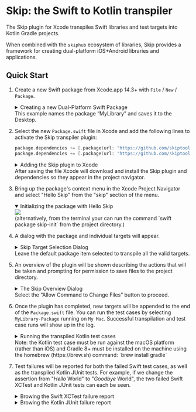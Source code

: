 # Skip: the Swift to Kotlin transpiler

The Skip plugin for Xcode transpiles Swift libraries and test targets into Kotlin Gradle projects.

When combined with the `skiphub` ecosystem of libraries, Skip provides a framework for
creating dual-platform iOS+Android libraries and applications.

## Quick Start

1. Create a new Swift package from Xcode.app 14.3+ with `File` / `New` / `Package`.
    <details><summary>Creating a new Dual-Platform Swift Package</summary><img src="https://user-images.githubusercontent.com/659086/230632488-8bf87042-59ba-48aa-9108-71efdea5d9bb.png"></details>
    This example names the package “MyLibrary” and saves it to the Desktop.

1. Select the new `Package.swift` file in Xcode and add the following lines to activate the Skip transpiler plugin:
    ```swift
    package.dependencies += [.package(url: "https://github.com/skiptools/skip", from: "0.4.49")]
    package.dependencies += [.package(url: "https://github.com/skiptools/skiphub", from: "0.2.36")]
    ```
    <details><summary>Adding the Skip plugin to Xcode</summary><img src="https://user-images.githubusercontent.com/659086/230633291-e14e5687-a88d-4bc9-abbd-b78e9fa73c61.png"></details>
    After saving the file Xcode will download and install the Skip plugin and dependencies so they appear in the project navigator.


1. Bring up the package's context menu in the Xcode Project Navigator and select "Hello Skip" from the "skip" section of the menu.
    <details open><summary>Initializing the package with Hello Skip</summary><img src="https://user-images.githubusercontent.com/659086/230634103-37894206-f417-4a01-a149-ddab5dcb0780.png"></details>
    (alternatively, from the terminal your can run the command `swift package skip-init` from the project directory.)

1. A dialog with the package and individual targets will appear.
    <details><summary>Skip Target Selection Dialog</summary><img src="https://user-images.githubusercontent.com/659086/230633675-27ff1c95-eab5-4139-b22c-01abc2b5a7ea.png"></details>
    Leave the default package item selected to transpile all the valid targets.

1. An overview of the plugin will be shown describing the actions that will be taken and prompting for permission to save files to the project directory.
    <details><summary>The Skip Overview Dialog</summary><img src="https://user-images.githubusercontent.com/659086/230633804-3dd8504e-38c7-45e0-9c67-0edc60586064.png"></details>
    Select the “Allow Command to Change Files” button to proceed.

1. Once the plugin has completed, new targets will be appended to the end of the `Package.swift` file.
You can run the test cases by selecting `MyLibrary-Package` running on `My Mac`.
Successful transpilation and test case runs will show up in the log.
    <details><summary>Running the transpiled Kotlin test cases</summary><img src="https://user-images.githubusercontent.com/659086/229834667-f2939738-d21a-4814-94a1-63e316ca2dc5.png"></details>
    Note: the Kotlin test case must be run against the macOS platform (rather than iOS) and Gradle 8+ must be installed on the machine using the homebrew (https://brew.sh) command: `brew install gradle`

1. Test failures will be reported for both the failed Swift test cases, as well as the transpiled Kotlin JUnit tests.
For example, if we change the assertion from "*Hello* World" to "*Goodbye* World", the two failed Swift XCTest and Kotlin JUnit tests can each be seen.
    <details><summary>Browing the Swift XCTest failure report</summary><img src="https://user-images.githubusercontent.com/659086/229835265-54970fce-70f4-45fc-ba8a-899c59559486.png"></details>
    <details><summary>Browing the Kotlin JUnit failure report</summary><img src="https://user-images.githubusercontent.com/659086/229835288-9c78eff2-cef1-4eb9-bf77-6f908a2281d0.png"></details>
